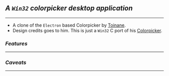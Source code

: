 ## ___A `Win32` colorpicker desktop application___
------

- A clone of the `Electron` based Colorpicker by [Toinane](https://github.com/Toinane).
- Design credits goes to him. This is just a `Win32` C port of his [Colorpicker](https://github.com/Toinane/colorpicker).

### ___Features___
-----


### ___Caveats___
-----
